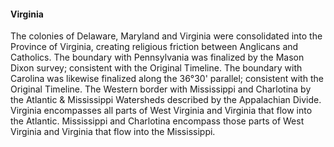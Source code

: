 #### Virginia

The colonies of Delaware, Maryland and Virginia were consolidated into the Province of Virginia, creating religious friction between Anglicans and Catholics. The boundary with Pennsylvania was finalized by the Mason Dixon survey; consistent with the Original Timeline. The boundary with Carolina was likewise finalized along the 36°30' parallel; consistent with the Original Timeline. The Western border with Mississippi and Charlotina by the Atlantic & Mississippi Watersheds described by the Appalachian Divide. Virginia encompasses all parts of West Virginia and Virginia that flow into the Atlantic. Mississippi and Charlotina encompass those parts of West Virginia and Virginia that flow into the Mississippi.
